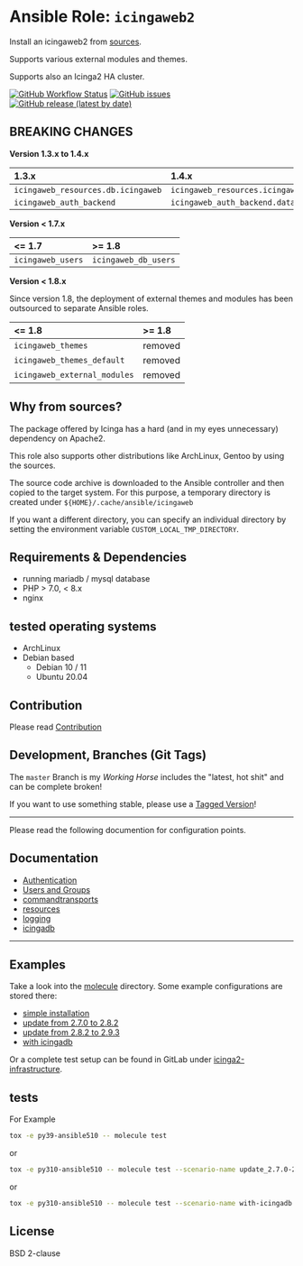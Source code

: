 
# Ansible Role:  `icingaweb2`

Install an icingaweb2 from [sources](https://github.com/Icinga/icingaweb2).

Supports various external modules and themes.

Supports also an Icinga2 HA cluster.


[![GitHub Workflow Status](https://img.shields.io/github/workflow/status/bodsch/ansible-icingaweb2/CI)][ci]
[![GitHub issues](https://img.shields.io/github/issues/bodsch/ansible-icingaweb2)][issues]
[![GitHub release (latest by date)](https://img.shields.io/github/v/release/bodsch/ansible-icingaweb2)][releases]

[ci]: https://github.com/bodsch/ansible-icingaweb2/actions
[issues]: https://github.com/bodsch/ansible-icingaweb2/issues?q=is%3Aopen+is%3Aissue
[releases]: https://github.com/bodsch/ansible-icingaweb2/releases


## BREAKING CHANGES

**Version 1.3.x to 1.4.x**

| 1.3.x | 1.4.x |
| :---- | :---- |
| `icingaweb_resources.db.icingaweb` | `icingaweb_resources.icingaweb` |
| `icingaweb_auth_backend`           | `icingaweb_auth_backend.database` |

**Version < 1.7.x**

| <= 1.7 | >= 1.8 |
| :---- | :---- |
| `icingaweb_users` | `icingaweb_db_users` |

**Version < 1.8.x**

Since version 1.8, the deployment of external themes and modules has been outsourced to separate Ansible roles.

| <= 1.8 | >= 1.8 |
| :---- | :---- |
| `icingaweb_themes` | removed |
| `icingaweb_themes_default` | removed |
| `icingaweb_external_modules` | removed |

## Why from sources?

The package offered by Icinga has a hard (and in my eyes unnecessary) dependency on Apache2.

This role also supports other distributions like ArchLinux, Gentoo by using the sources.

The source code archive is downloaded to the Ansible controller and then copied to the 
target system.
For this purpose, a temporary directory is created under `${HOME}/.cache/ansible/icingaweb`

If you want a different directory, you can specify an individual directory by setting the 
environment variable `CUSTOM_LOCAL_TMP_DIRECTORY`.


## Requirements & Dependencies

 - running mariadb / mysql database
 - PHP > 7.0, < 8.x
 - nginx

## tested operating systems

* ArchLinux
* Debian based
    - Debian 10 / 11
    - Ubuntu 20.04

## Contribution

Please read [Contribution](CONTRIBUTING.md)

## Development,  Branches (Git Tags)

The `master` Branch is my *Working Horse* includes the "latest, hot shit" and can be complete broken!

If you want to use something stable, please use a [Tagged Version](https://github.com/bodsch/ansible-icingaweb2/tags)!

---

Please read the following documention for configuration points.


## Documentation

- [Authentication](doc/authentication.md)
- [Users and Groups](doc/database_users_and_groups.md)
- [commandtransports](doc/commandtransports.md)
- [resources](doc/resources.md)
- [logging](doc/logging.md)
- [icingadb](doc/icingadb.md)

---

## Examples

Take a look into the [molecule](molecule) directory.
Some example configurations are stored there:

- [simple installation](molecule/default)
- [update from 2.7.0 to 2.8.2](molecule/update_2.7.0-2.8.2)
- [update from 2.8.2 to 2.9.3](molecule/update_2.8.2-2.9.3)
- [with icingadb](molecule/icingadb)

Or a complete test setup can be found in GitLab under [icinga2-infrastructure](https://gitlab.com/icinga2-infrastructure/deployment).


## tests

For Example

```bash
tox -e py39-ansible510 -- molecule test
```
or
```bash
tox -e py310-ansible510 -- molecule test --scenario-name update_2.7.0-2.8.2
```
or
```bash
tox -e py310-ansible510 -- molecule test --scenario-name with-icingadb

```
## License

BSD 2-clause
